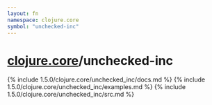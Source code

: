 ```yaml
---
layout: fn
namespace: clojure.core
symbol: "unchecked-inc"
---
```


# [clojure.core](../)/unchecked-inc

{% include 1.5.0/clojure.core/unchecked_inc/docs.md %}
{% include 1.5.0/clojure.core/unchecked_inc/examples.md %}
{% include 1.5.0/clojure.core/unchecked_inc/src.md %}

